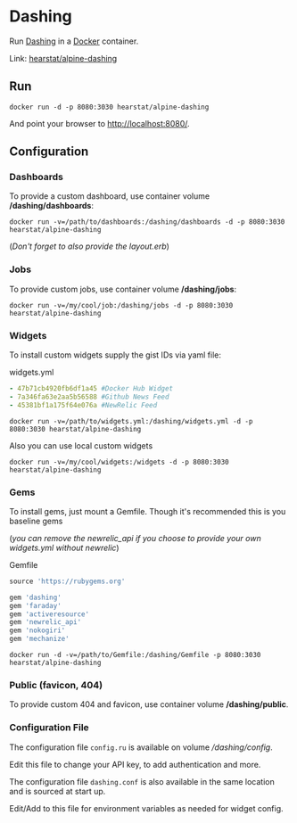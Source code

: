 # Dashing
Run [Dashing](http://dashing.io/) in a [Docker](http://docker.io/) container.

Link: [hearstat/alpine-dashing](https://registry.hub.docker.com/u/hearstat/alpine-dashing/)

## Run
```
docker run -d -p 8080:3030 hearstat/alpine-dashing
```

And point your browser to [http://localhost:8080/](http://localhost:8080/).


## Configuration

### Dashboards
To provide a custom dashboard, use container volume **/dashing/dashboards**:

```
docker run -v=/path/to/dashboards:/dashing/dashboards -d -p 8080:3030 hearstat/alpine-dashing
```

(*Don't forget to also provide the layout.erb*)

### Jobs
To provide custom jobs, use container volume **/dashing/jobs**:

```
docker run -v=/my/cool/job:/dashing/jobs -d -p 8080:3030 hearstat/alpine-dashing
```

### Widgets
To install custom widgets supply the gist IDs via yaml file:

widgets.yml
```yaml
- 47b71cb4920fb6df1a45 #Docker Hub Widget
- 7a346fa63e2aa5b56588 #Github News Feed
- 45381bf1a175f64e076a #NewRelic Feed
```
```
docker run -v=/path/to/widgets.yml:/dashing/widgets.yml -d -p 8080:3030 hearstat/alpine-dashing
```

Also you can use local custom widgets
```
docker run -v=/my/cool/widgets:/widgets -d -p 8080:3030 hearstat/alpine-dashing
```

### Gems
To install gems, just mount a Gemfile. Though it's recommended this is you baseline gems

(*you can remove the newrelic_api if you choose to provide your own widgets.yml without newrelic*)

Gemfile
```ruby
source 'https://rubygems.org'

gem 'dashing'
gem 'faraday'
gem 'activeresource'
gem 'newrelic_api'
gem 'nokogiri'
gem 'mechanize'
```

```
docker run -d -v=/path/to/Gemfile:/dashing/Gemfile -p 8080:3030 hearstat/alpine-dashing
```

### Public (favicon, 404)
To provide custom 404 and favicon, use container volume **/dashing/public**.

### Configuration File
The configuration file `config.ru` is available on volume */dashing/config*.

Edit this file to change your API key, to add authentication and more.

The configuration file `dashing.conf` is also available in the same location and is sourced at start up.

Edit/Add to this file for environment variables as needed for widget config.

